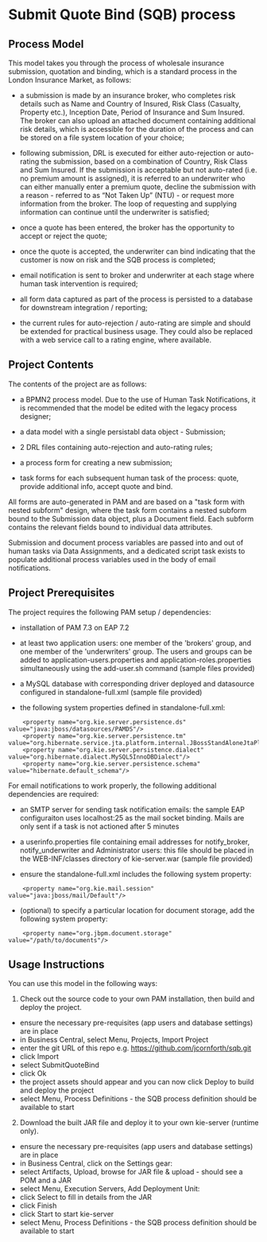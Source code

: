 # Submit Quote Bind (SQB) process

## Process Model

This model takes you through the process of wholesale insurance submission, quotation and binding, which is a standard process in the London Insurance Market, as follows:

 - a submission is made by an insurance broker, who completes risk details such as Name and Country of Insured, Risk Class (Casualty, Property etc.), Inception Date, Period of Insurance and Sum Insured.  The broker can also upload an attached document containing additional risk details, which is accessible for the duration of the process and can be stored on a file system location of your choice;

 - following submission, DRL is executed for either auto-rejection or auto-rating the submission, based on a combination of Country, Risk Class and Sum Insured.  If the submission is acceptable but not auto-rated (i.e. no premium amount is assigned), it is referred to an underwriter who can either manually enter a premium quote, decline the submission with a reason - referred to as “Not Taken Up” (NTU) - or request more information from the broker.  The loop of requesting and supplying information can continue until the underwriter is satisfied;

 - once a quote has been entered, the broker has the opportunity to accept or reject the quote;

 - once the quote is accepted, the underwriter can bind indicating that the customer is now on risk and the SQB process is completed;

 - email notification is sent to broker and underwriter at each stage where human task intervention is required;

 - all form data captured as part of the process is persisted to a database for downstream integration / reporting;

 - the current rules for auto-rejection / auto-rating are simple and should be extended for practical business usage.  They could also be replaced with a web service call to a rating engine, where available.

## Project Contents

The contents of the project are as follows:

 - a BPMN2 process model.  Due to the use of Human Task Notifications, it is recommended that the model be edited with the legacy process designer;

 - a data model with a single persistabl data object - Submission;

 - 2 DRL files containing auto-rejection and auto-rating rules;

 - a process form for creating a new submission;

 - task forms for each subsequent human task of the process: quote, provide additional info, accept quote and bind.

All forms are auto-generated in PAM and are based on a "task form with nested subform" design, where the task form contains a nested subform bound to the Submission data object, plus a Document field.  Each subform contains the relevant fields bound to individual data attributes.

Submission and document process variables are passed into and out of human tasks via Data Assignments, and a dedicated script task exists to populate additional process variables used in the body of email notifications.

## Project Prerequisites

The project requires the following PAM setup / dependencies:

 - installation of PAM 7.3 on EAP 7.2

 - at least two application users: one member of the 'brokers' group, and one member of the 'underwriters' group.  The users and groups can be added to application-users.properties and application-roles.properties simultaneously using the add-user.sh command (sample files provided)

 - a MySQL database with corresponding driver deployed and datasource configured in standalone-full.xml (sample file provided)

 - the following system properties defined in standalone-full.xml:
```
	<property name="org.kie.server.persistence.ds" value="java:jboss/datasources/PAMDS"/>
	<property name="org.kie.server.persistence.tm" value="org.hibernate.service.jta.platform.internal.JBossStandAloneJtaPlatform"/>
	<property name="org.kie.server.persistence.dialect" value="org.hibernate.dialect.MySQL5InnoDBDialect"/>
	<property name="org.kie.server.persistence.schema" value="hibernate.default_schema"/>
```

For email notifications to work properly, the following additional dependencies are required:

 - an SMTP server for sending task notification emails: the sample EAP configuraiton uses localhost:25 as the mail socket binding.  Mails are only sent if a task is not actioned after 5 minutes

 - a userinfo.properties file containing email addresses for notify_broker, notify_underwriter and Administrator users: this file should be placed in the WEB-INF/classes directory of kie-server.war (sample file provided)

 - ensure the standalone-full.xml includes the following system property:
```
	<property name="org.kie.mail.session" value="java:jboss/mail/Default"/>
```

 - (optional) to specify a particular location for document storage, add the following system property:
```
	<property name="org.jbpm.document.storage" value="/path/to/documents"/>
```

## Usage Instructions

You can use this model in the following ways:

1. Check out the source code to your own PAM installation, then build and deploy the project.
 - ensure the necessary pre-requisites (app users and database settings) are in place
 - in Business Central, select Menu, Projects, Import Project
 - enter the git URL of this repo e.g. https://github.com/jcornforth/sqb.git
 - click Import
 - select SubmitQuoteBind
 - click Ok
 - the project assets should appear and you can now click Deploy to build and deploy the project
 - select Menu, Process Definitions - the SQB process definition should be available to start


2. Download the built JAR file and deploy it to your own kie-server (runtime only).
 - ensure the necessary pre-requisites (app users and database settings) are in place
 - in Business Central, click on the Settings gear:
 - select Artifacts, Upload, browse for JAR file & upload - should see a POM and a JAR
 - select Menu, Execution Servers, Add Deployment Unit:
 - click Select to fill in details from the JAR
 - click Finish
 - click Start to start kie-server
 - select Menu, Process Definitions - the SQB process definition should be available to start
